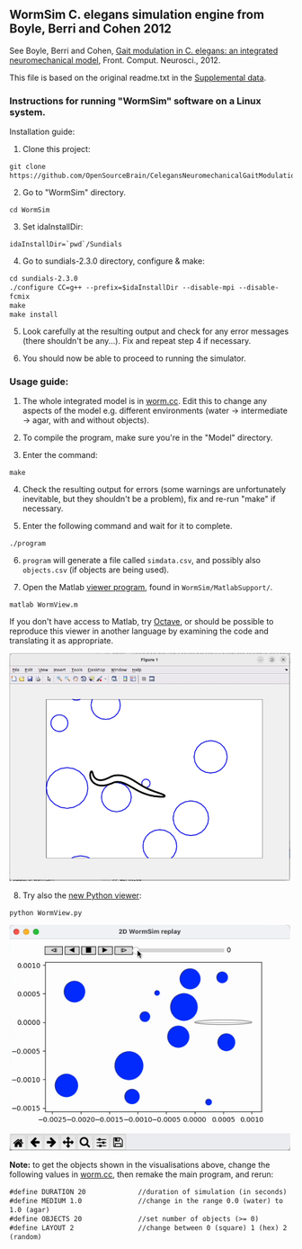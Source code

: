 ## WormSim C. elegans simulation engine from Boyle, Berri and Cohen 2012

See Boyle, Berri and Cohen, [Gait modulation in C. elegans: an integrated neuromechanical model](http://www.frontiersin.org/Computational_Neuroscience/10.3389/fncom.2012.00010/abstract), Front. Comput. Neurosci., 2012.

This file is based on the original readme.txt in the [Supplemental data](http://journal.frontiersin.org/Article/DownloadFile/48074/octet-stream/WormSim1.ZIP/9).

### Instructions for running "WormSim" software on a Linux system.

Installation guide:

1) Clone this project:
    
```
git clone https://github.com/OpenSourceBrain/CelegansNeuromechanicalGaitModulation.git
```

2) Go to "WormSim" directory.

```
cd WormSim
```

3) Set idaInstallDir:

```
idaInstallDir=`pwd`/Sundials
```

4) Go to sundials-2.3.0 directory, configure & make:

```
cd sundials-2.3.0
./configure CC=g++ --prefix=$idaInstallDir --disable-mpi --disable-fcmix
make
make install
```

5) Look carefully at the resulting output and check for any error messages (there shouldn't be any...). Fix and repeat step 4 if necessary.

6) You should now be able to proceed to running the simulator.

### Usage guide:

1) The whole integrated model is in [worm.cc](https://github.com/OpenSourceBrain/CelegansNeuromechanicalGaitModulation/blob/master/WormSim/Model/worm.cc). Edit this to change any aspects of the model e.g. different environments (water -> intermediate -> agar, with and without objects).

2) To compile the program, make sure you're in the "Model" directory.

3) Enter the command:

```
make
```

4) Check the resulting output for errors (some warnings are unfortunately inevitable, but they shouldn't be a problem), fix and re-run "make" if necessary.

5) Enter the following command and wait for it to complete.

```
./program
```

6) `program` will generate a file called `simdata.csv`, and possibly also `objects.csv` (if objects are being used).

7) Open the Matlab [viewer program](https://github.com/OpenSourceBrain/CelegansNeuromechanicalGaitModulation/blob/master/WormSim/MatlabSupport/WormView.m), found in `WormSim/MatlabSupport/`. 

```
matlab WormView.m
```

If you don't have access to Matlab, try [Octave](https://www.gnu.org/software/octave/it), or should be possible to reproduce this viewer in another language by examining the code and translating it as appropriate.

<img width="500" alt="MatlabView" src="../images/MatlabView.png"/>

8) Try also the [new Python viewer](https://github.com/OpenSourceBrain/CelegansNeuromechanicalGaitModulation/blob/master/WormSim/Model/WormView.py):

```
python WormView.py
```

<img width="500" alt="PythonView" src="../images/Replay.gif"/>

**Note:** to get the objects shown in the visualisations above, change the following values in [worm.cc](https://github.com/OpenSourceBrain/CelegansNeuromechanicalGaitModulation/blob/master/WormSim/Model/worm.cc), then remake the main program, and rerun:

```			
#define DURATION 20			    //duration of simulation (in seconds)
#define MEDIUM 1.0				//change in the range 0.0 (water) to 1.0 (agar)
#define OBJECTS 20				//set number of objects (>= 0)
#define LAYOUT 2				//change between 0 (square) 1 (hex) 2 (random)
```